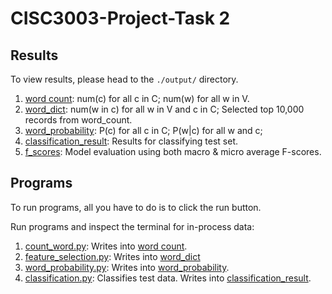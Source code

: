 # CISC3003-Project-Task 2

## Results
To view results, please head to the `./output/` directory.
1. [word count](./output/word_count.txt): num(c) for all c in C; num(w) for all w in V.
2. [word_dict](./output/word_dict.txt): num(w in c) for all w in V and c in C; Selected top 10,000 records from word_count.
3. [word_probability](./output/word_probability.txt): P(c) for all c in C; P(w|c) for all w and c;
4. [classification_result](./output/classification_result.txt): Results for classifying test set.
5. [f_scores](./output/f_scores.txt): Model evaluation using both macro & micro average F-scores.

## Programs
To run programs, all you have to do is to click the run button.

Run programs and inspect the terminal for in-process data:
1. [count_word.py](./count_word.py): Writes into [word count](./output/word_count.txt).
2. [feature_selection.py](./feature_selection.py): Writes into [word_dict](./output/word_dict.txt)
3. [word_probability.py](./word_probability.py): Writes into  [word_probability](./output/word_probability.txt).
4. [classification.py](./classification.py): Classifies test data. Writes into [classification_result](./output/classification_result.txt).